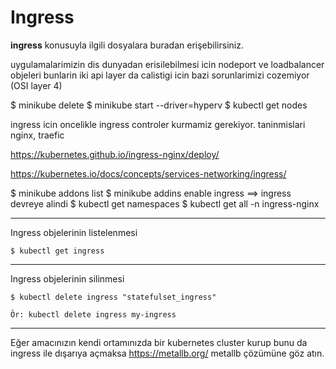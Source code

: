 # Ingress
**ingress** konusuyla ilgili dosyalara buradan erişebilirsiniz.

uygulamalarimizin dis dunyadan erisilebilmesi icin nodeport ve loadbalancer objeleri 
bunlarin iki api layer da calistigi icin bazi sorunlarimizi cozemiyor (OSI layer 4)
 
$ minikube delete
$ minikube start --driver=hyperv
$ kubectl get nodes

ingress icin oncelikle ingress controler kurmamiz gerekiyor.
taninmislari nginx, traefic

https://kubernetes.github.io/ingress-nginx/deploy/

https://kubernetes.io/docs/concepts/services-networking/ingress/

$ minikube addons list
$ minikube addins enable ingress ==> ingress devreye alindi
$ kubectl get namespaces
$ kubectl get all -n ingress-nginx



***
Ingress objelerinin listelenmesi

```
$ kubectl get ingress
```
***
Ingress objelerinin silinmesi

```
$ kubectl delete ingress "statefulset_ingress"

Ör: kubectl delete ingress my-ingress
```
***


Eğer amacınızın kendi ortamınızda bir kubernetes cluster kurup bunu da ingress ile dışarıya açmaksa https://metallb.org/ metallb çözümüne göz atın. 